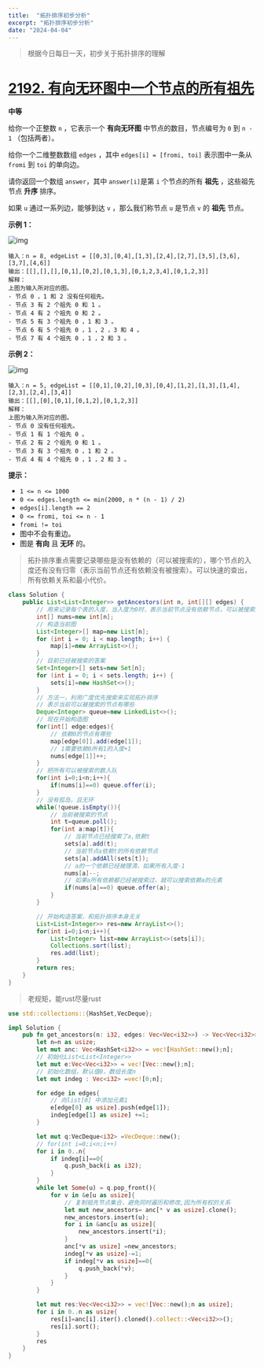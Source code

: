 ```yaml
---
title:  "拓扑排序初步分析"
excerpt: "拓扑排序初步分析"
date: "2024-04-04"
---
```


> 根据今日每日一天，初步关于拓扑排序的理解



# [2192. 有向无环图中一个节点的所有祖先](https://leetcode.cn/problems/all-ancestors-of-a-node-in-a-directed-acyclic-graph/)



**中等**



给你一个正整数 `n` ，它表示一个 **有向无环图** 中节点的数目，节点编号为 `0` 到 `n - 1` （包括两者）。

给你一个二维整数数组 `edges` ，其中 `edges[i] = [fromi, toi]` 表示图中一条从 `fromi` 到 `toi` 的单向边。

请你返回一个数组 `answer`，其中 `answer[i]`是第 `i` 个节点的所有 **祖先** ，这些祖先节点 **升序** 排序。

如果 `u` 通过一系列边，能够到达 `v` ，那么我们称节点 `u` 是节点 `v` 的 **祖先** 节点。

 

**示例 1：**

![img](https://assets.leetcode.com/uploads/2019/12/12/e1.png)

```
输入：n = 8, edgeList = [[0,3],[0,4],[1,3],[2,4],[2,7],[3,5],[3,6],[3,7],[4,6]]
输出：[[],[],[],[0,1],[0,2],[0,1,3],[0,1,2,3,4],[0,1,2,3]]
解释：
上图为输入所对应的图。
- 节点 0 ，1 和 2 没有任何祖先。
- 节点 3 有 2 个祖先 0 和 1 。
- 节点 4 有 2 个祖先 0 和 2 。
- 节点 5 有 3 个祖先 0 ，1 和 3 。
- 节点 6 有 5 个祖先 0 ，1 ，2 ，3 和 4 。
- 节点 7 有 4 个祖先 0 ，1 ，2 和 3 。
```

**示例 2：**

![img](https://assets.leetcode.com/uploads/2019/12/12/e2.png)

```
输入：n = 5, edgeList = [[0,1],[0,2],[0,3],[0,4],[1,2],[1,3],[1,4],[2,3],[2,4],[3,4]]
输出：[[],[0],[0,1],[0,1,2],[0,1,2,3]]
解释：
上图为输入所对应的图。
- 节点 0 没有任何祖先。
- 节点 1 有 1 个祖先 0 。
- 节点 2 有 2 个祖先 0 和 1 。
- 节点 3 有 3 个祖先 0 ，1 和 2 。
- 节点 4 有 4 个祖先 0 ，1 ，2 和 3 。
```

 

**提示：**

- `1 <= n <= 1000`
- `0 <= edges.length <= min(2000, n * (n - 1) / 2)`
- `edges[i].length == 2`
- `0 <= fromi, toi <= n - 1`
- `fromi != toi`
- 图中不会有重边。
- 图是 **有向** 且 **无环** 的。



> 拓扑排序重点需要记录哪些是没有依赖的（可以被搜索的），哪个节点的入度还有没有归零（表示当前节点还有依赖没有被搜索）。可以快速的查出，所有依赖关系和最小代价。



``` java
class Solution {
    public List<List<Integer>> getAncestors(int n, int[][] edges) {
        // 用来记录每个表的入度，当入度为0时，表示当前节点没有依赖节点，可以被搜索并返回
        int[] nums=new int[n];
        // 构造当前图
        List<Integer>[] map=new List[n];
        for (int i = 0; i < map.length; i++) {
            map[i]=new ArrayList<>();
        }
        // 目前已经被搜索的答案
        Set<Integer>[] sets=new Set[n];
        for (int i = 0; i < sets.length; i++) {
            sets[i]=new HashSet<>();
        }
        // 方法一，利用广度优先搜索来实现拓扑排序
        // 表示当前可以被搜索的节点有哪些
        Deque<Integer> queue=new LinkedList<>();
        // 现在开始构造图
        for(int[] edge:edges){
            // 依赖0的节点有哪些
            map[edge[0]].add(edge[1]);
            // 1需要依赖0所有1的入度+1
            nums[edge[1]]++;
        }
        // 把所有可以被搜索的数入队
        for(int i=0;i<n;i++){
            if(nums[i]==0) queue.offer(i);
        }
        // 没有孤岛，且无环
        while(!queue.isEmpty()){
            // 当前被搜索的节点
            int t=queue.poll();
            for(int a:map[t]){
                // 当前节点已经搜索了a,依赖t
                sets[a].add(t);
                // 当前节点a依赖t的所有依赖节点
                sets[a].addAll(sets[t]);
                // a的一个依赖已经被理清，如果所有入度-1
                nums[a]--;
                // 如果a所有依赖都已经被搜索过，就可以搜索依赖a的元素
                if(nums[a]==0) queue.offer(a);
            }
        }

        // 开始构造答案，和拓扑排序本身无关
        List<List<Integer>> res=new ArrayList<>();
        for(int i=0;i<n;i++){
            List<Integer> list=new ArrayList<>(sets[i]);
            Collections.sort(list);
            res.add(list);
        }
        return res;
    }
}
```



> 老规矩，能rust尽量rust



``` rust
use std::collections::{HashSet,VecDeque};

impl Solution {
    pub fn get_ancestors(n: i32, edges: Vec<Vec<i32>>) -> Vec<Vec<i32>> {
        let n=n as usize;
        let mut anc: Vec<HashSet<i32>> = vec![HashSet::new();n];
        // 初始化List<List<Integer>> 
        let mut e:Vec<Vec<i32>> = vec![Vec::new();n];
        // 初始化数组，默认值0，数组长度n
        let mut indeg : Vec<i32> =vec![0;n];

        for edge in edges{
            // 向list[0] 中添加元素1
            e[edge[0] as usize].push(edge[1]);
            indeg[edge[1] as usize] +=1;
        }

        let mut q:VecDeque<i32> =VecDeque::new();
        // for(int i=0;i<n;i++)
        for i in 0..n{
            if indeg[i]==0{
                q.push_back(i as i32);
            }
        }
        while let Some(u) = q.pop_front(){
            for v in &e[u as usize]{
                // 复制祖先节点集合，避免同时遍历和修改,因为所有权的关系
                let mut new_ancestors= anc[* v as usize].clone();
                new_ancestors.insert(u);
                for i in &anc[u as usize]{
                    new_ancestors.insert(*i);
                }
                anc[*v as usize] =new_ancestors;
                indeg[*v as usize]-=1;
                if indeg[*v as usize]==0{
                    q.push_back(*v);
                }
            }
        }

        let mut res:Vec<Vec<i32>> = vec![Vec::new();n as usize];
        for i in 0..n as usize{
            res[i]=anc[i].iter().cloned().collect::<Vec<i32>>();
            res[i].sort();
        }
        res
    }
}
```

